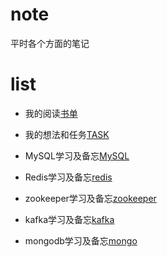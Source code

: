 # note

平时各个方面的笔记

# list

* 我的阅读[书单](书单.md)

* 我的想法和任务[TASK](TASK.md)

* MySQL学习及备忘[MySQL](MySQL.md)

* Redis学习及备忘[redis](redis.md)

* zookeeper学习及备忘[zookeeper](zookeeper.md)

* kafka学习及备忘[kafka](kafka.md)

* mongodb学习及备忘[mongo](mongo.md)




